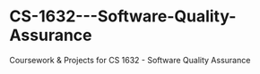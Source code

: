 # CS-1632---Software-Quality-Assurance
Coursework &amp; Projects for CS 1632 - Software Quality Assurance
